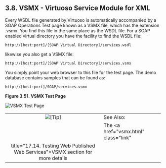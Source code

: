 <div>

<div>

<div>

<div>

## 3.8. VSMX - Virtuoso Service Module for XML

</div>

</div>

</div>

Every WSDL file generated by Virtuoso is automatically accompanied by a
SOAP Operations Test page known as a VSMX file, which has the extension
.vsmx. You find this file in the same place as the WSDL file. For a SOAP
enabled virtual directory you have the facility to find the WSDL file:

``` programlisting
http://[host:port]/[SOAP Virtual Directory]/services.wsdl
```

likewise you also get a VSMX file:

``` programlisting
http://[host:port]/[SOAP Virtual Directory]/services.vsmx
```

You simply point your web browser to this file for the test page. The
demo database contains samples that can be found as:

``` programlisting
http://[host:port]/SOAP/services.vsmx
```

<div>

<div>

**Figure 3.51. VSMX Test Page**

<div>

<div>

![VSMX Test Page](images/ui/vsmx001.png)

</div>

</div>

</div>

  

</div>

<div>

|                            |                                                                                     |
|:--------------------------:|:------------------------------------------------------------------------------------|
| ![\[Tip\]](images/tip.png) | See Also:                                                                           |
|                            | The <a href="vsmx.html" class="link"                                                
                              title="17.14. Testing Web Published Web Services">VSMX section</a> for more details  |

</div>

</div>
